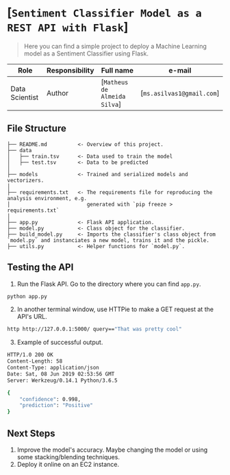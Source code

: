 [`Sentiment Classifier Model as a REST API with Flask`]
==============================

> Here you can find a simple project to deploy a Machine Learning model as a Sentiment Classifier using Flask.

| Role                 | Responsibility         | Full name                | e-mail       |
| -----                | ----------------       | -----------              | ---------    |
| Data Scientist       | Author                 | [`Matheus de Almeida Silva`]            | [`ms.asilvas1@gmail.com`] |

File Structure
------------
```
├── README.md          <- Overview of this project.
├── data
│   ├── train.tsv      <- Data used to train the model
│   ├── test.tsv       <- Data to be predicted
│
├── models             <- Trained and serialized models and vectorizers.
│
├── requirements.txt   <- The requirements file for reproducing the analysis environment, e.g.
│                         generated with `pip freeze > requirements.txt`
│
├── app.py             <- Flask API application.
├── model.py           <- Class object for the classifier.
├── build_model.py     <- Imports the classifier's class object from `model.py` and instanciates a new model, trains it and the pickle.
├── utils.py           <- Helper functions for `model.py`.
```

Testing the API
------------
1. Run the Flask API. Go to the directory where you can find `app.py`.
```bash
python app.py
```
2. In another terminal window, use HTTPie to make a GET request at the API's URL.
```bash
http http://127.0.0.1:5000/ query=="That was pretty cool"
```
3. Example of successful output.
```bash
HTTP/1.0 200 OK
Content-Length: 58
Content-Type: application/json
Date: Sat, 08 Jun 2019 02:53:56 GMT
Server: Werkzeug/0.14.1 Python/3.6.5

{
    "confidence": 0.998,
    "prediction": "Positive"
}
```

Next Steps
------------
1. Improve the model's accuracy. Maybe changing the model or using some stacking/blending techniques.
2. Deploy it online on an EC2 instance.
